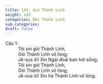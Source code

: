 ```yaml
---
title: 143. Gió Thánh Linh
weight: 143
categories: Đức Thánh Linh
sub-categories: 
draft: false
---
```

<dl><dt>Câu 1:</dt><dd data-verse="1">Tôi xin gió Thánh Linh, <br/>Gió Thánh Linh vô lòng; <br/>Jê-sus ôi! Xin Ngài đoái ban hơi sống; <br/>Tôi xin gió Thánh Linh, <br/>Gió Thánh Linh vô lòng; <br/>Jê-sus ôi! Xin hà Thánh Linh vô lòng. </dd></dl>